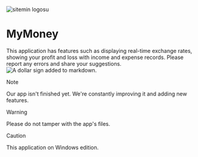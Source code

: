 ![sitemin logosu](https://i.imgur.com/RYxZIMy.jpeg)
# MyMoney
This application has features such as displaying real-time exchange rates, showing your profit and loss with income and expense records. Please report any errors and share your suggestions.
![A dollar sign added to markdown.](https://upload.wikimedia.org/wikipedia/commons/thumb/e/ed/Reserve_currencies_symbols_4.svg/640px-Reserve_currencies_symbols_4.svg.png)

> [!NOTE]
> Our app isn't finished yet. We're constantly improving it and adding new features.

> [!WARNING]
> Please do not tamper with the app's files.

> [!CAUTION]
> This application on Windows edition.
